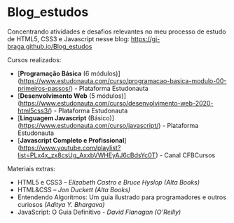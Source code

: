 # Blog_estudos

Concentrando atividades e desafios relevantes no meu processo de estudo de HTML5, CSS3 e Javascript nesse blog:
https://gi-braga.github.io/Blog_estudos

Cursos realizados:
* [**Programação Básica** (6 módulos)] (https://www.estudonauta.com/curso/programacao-basica-modulo-00-primeiros-passos/) - Plataforma Estudonauta
* [**Desenvolvimento Web** (5 módulos)] (https://www.estudonauta.com/curso/desenvolvimento-web-2020-html5css3/) - Plataforma Estudonauta
* [**Linguagem Javascript** (Básico)] (https://www.estudonauta.com/curso/javascript/) - Plataforma Estudonauta
* [**Javascript Completo e Profissional**] (https://www.youtube.com/playlist?list=PLx4x_zx8csUg_AxxbVWHEyAJ6cBdsYc0T) - Canal CFBCursos

Materiais extras:
* HTML5 e CSS3 – *Elizabeth Castro e Bruce Hyslop (Alta Books)*
* HTML&CSS – *Jon Duckett (Alta Books)*
* Entendendo Algoritmos: Um guia ilustrado para programadores e outros curiosos *(Aditya Y. Bhargava)*
* JavaScript: O Guia Definitivo - *David Flanagan (O'Reilly)*
